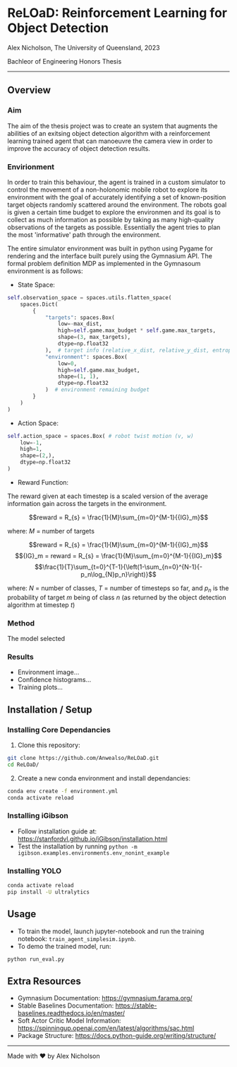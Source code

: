 # ReLOaD: Reinforcement Learning for Object Detection

Alex Nicholson, The University of Queensland, 2023

Bachleor of Engineering Honors Thesis

---

## Overview

### Aim
The aim of the thesis project was to create an system that augments the abilities of an exitsing object detection algorithm with a reinforcement learning trained agent that can manoeuvre the camera view in order to improve the accuracy of object detection results.

### Envirionment

In order to train this behaviour, the agent is trained in a custom simulator to control the movement of a non-holonomic mobile robot to explore its environment with the goal of accurately identifying a set of known-position target objects randomly scattered around the environment. The robots goal is given a certain time budget to explore the environmen and its goal is to collect as much information as possible by taking as many high-quality observations of the targets as possible. Essentially the agent tries to plan the most 'informative' path through the environment.

The entire simulator environment was built in python using Pygame for rendering and the interface built purely using the Gymnasium API. The formal problem definition MDP as implemented in the Gymnasoum environment is as follows:
- State Space:
```python
self.observation_space = spaces.utils.flatten_space(
    spaces.Dict(
        {
            "targets": spaces.Box(
                low=-max_dist,
                high=self.game.max_budget * self.game.max_targets,
                shape=(3, max_targets),
                dtype=np.float32
            ),  # target info (relative_x_dist, relative_y_dist, entropy)
            "environment": spaces.Box(
                low=0,
                high=self.game.max_budget,
                shape=(1, 1),
                dtype=np.float32
            )  # environment remaining budget
        }
    )
)
```

- Action Space: 
```python
self.action_space = spaces.Box( # robot twist motion (v, w)
    low=-1,
    high=1,
    shape=(2,),
    dtype=np.float32
)
```
- Reward Function: 

The reward given at each timestep is a scaled version of the average information gain across the targets in the environment.

$$reward = R_{s} = \frac{1}{M}\sum_{m=0}^{M-1}{{IG}_m}$$

where: $M$ = number of targets

$$reward = R_{s} = \frac{1}{M}\sum_{m=0}^{M-1}{{IG}_m}$$
$${IG}_m = reward = R_{s} = \frac{1}{M}\sum_{m=0}^{M-1}{{IG}_m}$$
$$\frac{1}{T}\sum_{t=0}^{T-1}{\left(1-\sum_{n=0}^{N-1}{-p_n\log_{N}p_n}\right)}$$

where: $N$ = number of classes, $T$ = number of timesteps so far, and $p_n$ is the probability of target $m$ being of class $n$ (as returned by the object detection algorithm at timestep $t$)

### Method

The model selected 

### Results
- Environment image...
- Confidence histograms...
- Training plots...


## Installation / Setup

### Installing Core Dependancies

1. Clone this repository:
```bash
git clone https://github.com/Anwealso/ReLOaD.git
cd ReLOaD/
```

2. Create a new conda environment and install dependancies:
```bash
conda env create -f environment.yml
conda activate reload
```


### Installing iGibson

- Follow installation guide at: https://stanfordvl.github.io/iGibson/installation.html
- Test the installation by running `python -m igibson.examples.environments.env_nonint_example`

### Installing YOLO
```bash
conda activate reload
pip install -U ultralytics
```


## Usage

- To train the model, launch jupyter-notebook and run the training notebook: `train_agent_simplesim.ipynb`.
- To demo the trained model, run:
```bash
python run_eval.py
```

## Extra Resources

- Gymnasium Documentation: https://gymnasium.farama.org/
- Stable Baselines Documentation: https://stable-baselines.readthedocs.io/en/master/
- Soft Actor Critic Model Information: https://spinningup.openai.com/en/latest/algorithms/sac.html
- Package Structure: https://docs.python-guide.org/writing/structure/


---

Made with ❤️ by Alex Nicholson